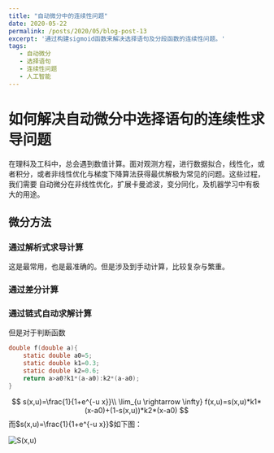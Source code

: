 ```yaml
---
title: "自动微分中的连续性问题"
date: 2020-05-22
permalink: /posts/2020/05/blog-post-13
excerpt: '通过构建sigmoid函数来解决选择语句及分段函数的连续性问题。'
tags:
   - 自动微分 
   - 选择语句 
   - 连续性问题 
   - 人工智能 
---
```


# 如何解决自动微分中选择语句的连续性求导问题

在理科及工科中，总会遇到数值计算。面对观测方程，进行数据拟合，线性化，或者积分，或者非线性优化与梯度下降算法获得最优解极为常见的问题。这些过程，我们需要
自动微分在非线性优化，扩展卡曼滤波，变分同化，及机器学习中有极大的用途。

## 微分方法

### 通过解析式求导计算

这是最常用，也是最准确的。但是涉及到手动计算，比较复杂与繁重。

### 通过差分计算



### 通过链式自动求解计算


但是对于判断函数
```c
double f(double a){
    static double a0=5;
    static double k1=0.3;
    static double k2=0.6;
    return a>a0?k1*(a-a0):k2*(a-a0);
}

```
$$
s(x,u)=\frac{1}{1+e^{-u x}}\\
\lim_{u \rightarrow \infty} f(x,u)=s(x,u)*k1*(x-a0)+(1-s(x,u))*k2*(x-a0)
$$
而$s(x,u)=\frac{1}{1+e^{-u x}}$如下图：

![$S(x,u)$](http://mapoet.github.io/images/c.png "S(x,u)")
